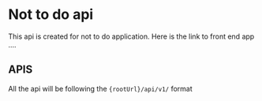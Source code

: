 # Not to do api

This api is created for not to do application.
Here is the link to front end app ....

## APIS

All the api will be following the `{rootUrl}/api/v1/` format
